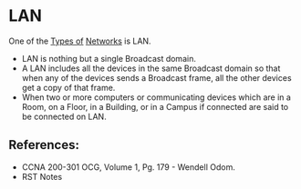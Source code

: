 # LAN

One of the [Types of](https://app.gitbook.com/@mudassirs46/s/network-fundamentals/~/drafts/-MRZ4cjfS8UXyANv_uLC/types-of-network) [Networks](https://app.gitbook.com/@mudassirs46/s/network-fundamentals/~/drafts/-MRZ4cjfS8UXyANv_uLC/about-this-site) is LAN.

* LAN is nothing but a single Broadcast domain.
* A LAN includes all the devices in the same Broadcast domain so that when any of the devices sends a Broadcast frame, all the other devices get a copy of that frame.
* When two or more computers or communicating devices which are in a Room, on a Floor, in a Building, or in a Campus if connected are said to be connected on LAN.

## References:

* CCNA 200-301 OCG, Volume 1, Pg. 179 - Wendell Odom. 
* RST Notes

